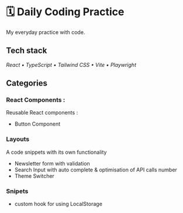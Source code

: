 # 🗓️ Daily Coding Practice

My everyday practice with code.

## Tech stack

_React • TypeScript • Tailwind CSS • Vite • Playwright_

## Categories

### **React Components** :

Reusable React components :

- Button Component

### **Layouts**

A code snippets with its own functionality

- Newsletter form with validation
- Search Input with auto complete & optimisation of API calls number
- Theme Switcher

### **Snipets**

- custom hook for using LocalStorage
